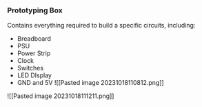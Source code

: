 ### Prototyping Box
Contains everything required to build a specific circuits, including:
- Breadboard
- PSU
- Power Strip
- Clock
- Switches
- LED DIsplay
- GND and 5V
![[Pasted image 20231018110812.png]]

![[Pasted image 20231018111211.png]]